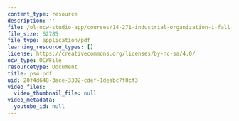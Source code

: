 ```yaml
---
content_type: resource
description: ''
file: /ol-ocw-studio-app/courses/14-271-industrial-organization-i-fall-2005/20f4d6483ace3302cdef1deabc7f0cf3_ps4.pdf
file_size: 62785
file_type: application/pdf
learning_resource_types: []
license: https://creativecommons.org/licenses/by-nc-sa/4.0/
ocw_type: OCWFile
resourcetype: Document
title: ps4.pdf
uid: 20f4d648-3ace-3302-cdef-1deabc7f0cf3
video_files:
  video_thumbnail_file: null
video_metadata:
  youtube_id: null
---
```


